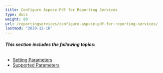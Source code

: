 ```yaml
---
title: Configure Aspose.Pdf for Reporting Services
type: docs
weight: 80
url: /reportingservices/configure-aspose-pdf-for-reporting-services/
lastmod: "2020-12-16"
---
```


###### **This section includes the following topics:**
- [Setting Parameters](/pdf/reportingservices/setting-parameters/)
- [Supported Parameters](/pdf/reportingservices/supported-parameters/)
